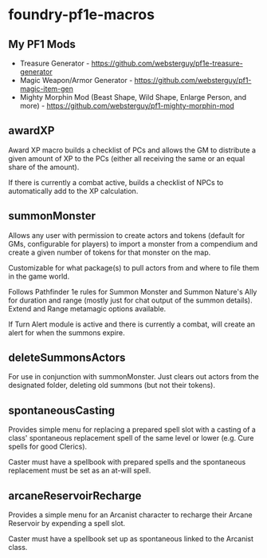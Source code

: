 # foundry-pf1e-macros
## My PF1 Mods
* Treasure Generator - https://github.com/websterguy/pf1e-treasure-generator
* Magic Weapon/Armor Generator - https://github.com/websterguy/pf1-magic-item-gen
* Mighty Morphin Mod (Beast Shape, Wild Shape, Enlarge Person, and more)  - https://github.com/websterguy/pf1-mighty-morphin-mod

## awardXP
Award XP macro builds a checklist of PCs and allows the GM to distribute a given amount of XP to the PCs (either all receiving the same or an equal share of the amount).

If there is currently a combat active, builds a checklist of NPCs to automatically add to the XP calculation.

## summonMonster
Allows any user with permission to create actors and tokens (default for GMs, configurable for players) to import a monster from a compendium and create a given number of tokens for that monster on the map.

Customizable for what package(s) to pull actors from and where to file them in the game world.

Follows Pathfinder 1e rules for Summon Monster and Summon Nature's Ally for duration and range (mostly just for chat output of the summon details). Extend and Range metamagic options available.

If Turn Alert module is active and there is currently a combat, will create an alert for when the summons expire.

## deleteSummonsActors
For use in conjunction with summonMonster. Just clears out actors from the designated folder, deleting old summons (but not their tokens).

## spontaneousCasting
Provides simple menu for replacing a prepared spell slot with a casting of a class' spontaneous replacement spell of the same level or lower (e.g. Cure spells for good Clerics).

Caster must have a spellbook with prepared spells and the spontaneous replacement must be set as an at-will spell.

## arcaneReservoirRecharge
Provides a simple menu for an Arcanist character to recharge their Arcane Reservoir by expending a spell slot.

Caster must have a spellbook set up as spontaneous linked to the Arcanist class.
